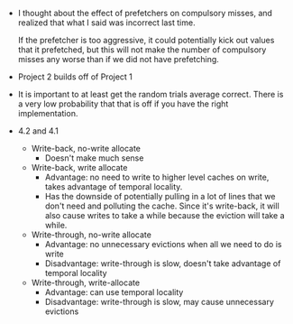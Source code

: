 * I thought about the effect of prefetchers on compulsory misses, and realized
  that what I said was incorrect last time.

  If the prefetcher is too aggressive, it could potentially kick out values that
  it prefetched, but this will not make the number of compulsory misses any
  worse than if we did not have prefetching.

* Project 2 builds off of Project 1

* It is important to at least get the random trials average correct. There is a
  very low probability that that is off if you have the right implementation.

* 4.2 and 4.1

  * Write-back, no-write allocate
    * Doesn't make much sense
  * Write-back, write allocate
    * Advantage: no need to write to higher level caches on write, takes
      advantage of temporal locality.
    * Has the downside of potentially pulling in a lot of lines that we don't
      need and polluting the cache. Since it's write-back, it will also cause
      writes to take a while because the eviction will take a while.
  * Write-through, no-write allocate
    * Advantage: no unnecessary evictions when all we need to do is write
    * Disadvantage: write-through is slow, doesn't take advantage of temporal
      locality
  * Write-through, write-allocate
    * Advantage: can use temporal locality
    * Disadvantage: write-through is slow, may cause unnecessary evictions
